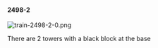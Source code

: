 #### 2498-2
![train-2498-2-0.png](https://github.com/lil-lab/nlvr/raw/master/nlvr/train/images/37/train-2498-2-0.png "train-2498-2-0.png")

There are 2 towers with a black block at the base